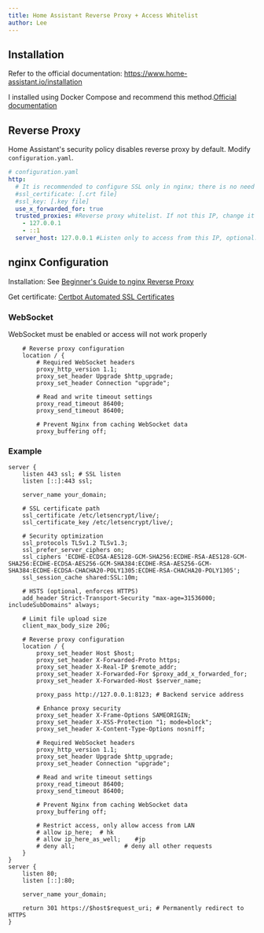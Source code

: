 ```yaml
---
title: Home Assistant Reverse Proxy + Access Whitelist
author: Lee
---
```


## Installation

Refer to the official documentation: <https://www.home-assistant.io/installation>

I installed using Docker Compose and recommend this method.[Official documentation](https://www.home-assistant.io/installation/linux#docker-compose)

## Reverse Proxy

Home Assistant's security policy disables reverse proxy by default. Modify `configuration.yaml`.

```yaml
# configuration.yaml
http:
  # It is recommended to configure SSL only in nginx; there is no need for two layers of SSL for internal reverse proxies
  #ssl_certificate: [.crt file]
  #ssl_key: [.key file]
  use_x_forwarded_for: true
  trusted_proxies: #Reverse proxy whitelist. If not this IP, change it accordingly.
    - 127.0.0.1
    - ::1
  server_host: 127.0.0.1 #Listen only to access from this IP, optional: restrict access to only via reverse proxy
```

## nginx Configuration

Installation: See [Beginner's Guide to nginx Reverse Proxy](https://leetfs.com/tips/nginx)

Get certificate: [Certbot Automated SSL Certificates](https://leetfs.com/tips/certbot)

### WebSocket

WebSocket must be enabled or access will not work properly

```
    # Reverse proxy configuration
    location / {
        # Required WebSocket headers
        proxy_http_version 1.1;
        proxy_set_header Upgrade $http_upgrade;
        proxy_set_header Connection "upgrade";

        # Read and write timeout settings
        proxy_read_timeout 86400;
        proxy_send_timeout 86400;

        # Prevent Nginx from caching WebSocket data
        proxy_buffering off;
```

### Example

```
server {
    listen 443 ssl; # SSL listen
    listen [::]:443 ssl;

    server_name your_domain;

    # SSL certificate path
    ssl_certificate /etc/letsencrypt/live/;
    ssl_certificate_key /etc/letsencrypt/live/;

    # Security optimization
    ssl_protocols TLSv1.2 TLSv1.3;
    ssl_prefer_server_ciphers on;
    ssl_ciphers 'ECDHE-ECDSA-AES128-GCM-SHA256:ECDHE-RSA-AES128-GCM-SHA256:ECDHE-ECDSA-AES256-GCM-SHA384:ECDHE-RSA-AES256-GCM-SHA384:ECDHE-ECDSA-CHACHA20-POLY1305:ECDHE-RSA-CHACHA20-POLY1305';
    ssl_session_cache shared:SSL:10m;

    # HSTS (optional, enforces HTTPS)
    add_header Strict-Transport-Security "max-age=31536000; includeSubDomains" always;

    # Limit file upload size
    client_max_body_size 20G;

    # Reverse proxy configuration
    location / {
        proxy_set_header Host $host;
        proxy_set_header X-Forwarded-Proto https;
        proxy_set_header X-Real-IP $remote_addr;
        proxy_set_header X-Forwarded-For $proxy_add_x_forwarded_for;
        proxy_set_header X-Forwarded-Host $server_name;

        proxy_pass http://127.0.0.1:8123; # Backend service address

        # Enhance proxy security
        proxy_set_header X-Frame-Options SAMEORIGIN;
        proxy_set_header X-XSS-Protection "1; mode=block";
        proxy_set_header X-Content-Type-Options nosniff;

        # Required WebSocket headers
        proxy_http_version 1.1;
        proxy_set_header Upgrade $http_upgrade;
        proxy_set_header Connection "upgrade";

        # Read and write timeout settings
        proxy_read_timeout 86400;
        proxy_send_timeout 86400;

        # Prevent Nginx from caching WebSocket data
        proxy_buffering off;

        # Restrict access, only allow access from LAN
        # allow ip_here;  # hk
        # allow ip_here_as_well;    #jp
        # deny all;              # deny all other requests
    }
}
server {
    listen 80;
    listen [::]:80;

    server_name your_domain;

    return 301 https://$host$request_uri; # Permanently redirect to HTTPS
}
```
